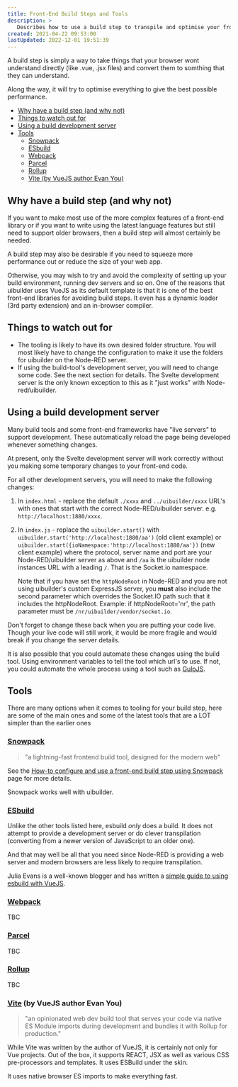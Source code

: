 ```yaml
---
title: Front-End Build Steps and Tools
description: >
   Describes how to use a build step to transpile and optimise your front-end code.
created: 2021-04-22 09:53:00
lastUpdated: 2022-12-01 19:51:39
---
```


A build step is simply a way to take things that your browser wont understand directly (like .vue, .jsx files)
and convert them to somthing that they can understand.

Along the way, it will try to optimise everything to give the best possible performance.

- [Why have a build step (and why not)](#why-have-a-build-step-and-why-not)
- [Things to watch out for](#things-to-watch-out-for)
- [Using a build development server](#using-a-build-development-server)
- [Tools](#tools)
  - [Snowpack](#snowpack)
  - [ESbuild](#esbuild)
  - [Webpack](#webpack)
  - [Parcel](#parcel)
  - [Rollup](#rollup)
  - [Vite (by VueJS author Evan You)](#vite-by-vuejs-author-evan-you)

## Why have a build step (and why not)

If you want to make most use of the more complex features of a front-end library or if you want to write using the
latest language features but still need to support older browsers, then a build step will almost certainly be 
needed.

A build step may also be desirable if you need to squeeze more performance out or reduce the size of your web app.

Otherwise, you may wish to try and avoid the complexity of setting up your build environment, running dev servers
and so on. One of the reasons that uibuilder uses VueJS as its default template is that it is one of the best
front-end libraries for avoiding build steps. It even has a dynamic loader (3rd party extension) and an in-browser compiler.

## Things to watch out for

* The tooling is likely to have its own desired folder structure. You will most likely have to change the configuration
  to make it use the folders for uibuilder on the Node-RED server.
* If using the build-tool's development server, you will need to change some code. See the next section for details. The Svelte development server is the only known exception to this as it "just works" with Node-red/uibuilder.

## Using a build development server

Many build tools and some front-end frameworks have "live servers" to support development. These automatically reload the page being developed
whenever something changes. 

At present, only the Svelte development server will work correctly without you making some temporary changes to your front-end code.

For all other development servers, you will need to make the following changes:

1. In `index.html` - replace the default `./xxxx` and `../uibuilder/xxxx` URL's with ones that start with the correct Node-RED/uibuilder server. e.g. `http://localhost:1880/xxxx`.
2. In `index.js` - replace the `uibuilder.start()` with `uibuilder.start('http://localhost:1880/aa')` (old client example) or `uibuilder.start({ioNamespace:'http://localhost:1880/aa'})` (new client example) where the protocol, server name and port are your Node-RED/uibuilder server as above and `/aa` is the uibuilder node instances URL with a leading `/`. That is the Socket.io namespace.

   Note that if you have set the `httpNodeRoot` in Node-RED and you are not using uibuilder's custom ExpressJS server, you **must** also include the second parameter which overrides the Socket.IO path such that it includes the httpNodeRoot. Example: if httpNodeRoot='nr', the path parameter must be `/nr/uibuilder/vendor/socket.io`.

Don't forget to change these back when you are putting your code live. Though your live code will still work, it would be more fragile and would break if you change the server details.

It is also possible that you could automate these changes using the build tool. Using environment variables to tell the tool which url's to use. If not, you could automate the whole process using a tool such as [GulpJS](https://gulpjs.com/).

## Tools

There are many options when it comes to tooling for your build step, here are some of the main ones and some of the latest
tools that are a LOT simpler than the earlier ones

### [Snowpack](https://www.snowpack.dev/)

> "a lightning-fast frontend build tool, designed for the modern web"

See the [How-to configure and use a front-end build step using Snowpack](front-end-build-snowpack.md) page for more details.

Snowpack works well with uibuilder.

### [ESbuild](https://esbuild.github.io/)

Unlike the other tools listed here, esbuild _only_ does a build. It does not attempt to provide a development server or do clever transpilation (converting from a newer version of JavaScript to an older one).

And that may well be all that you need since Node-RED is providing a web server and modern browsers are less likely to require transpilation.

Julia Evans is a well-known blogger and has written a [simple guide to using esbuild with VueJS](https://jvns.ca/blog/2021/11/15/esbuild-vue/).


### [Webpack](https://webpack.js.org/)

TBC

### [Parcel](https://parceljs.org/)

TBC

### [Rollup](https://rollupjs.org/)

TBC

### [Vite](https://vitejs.dev/) (by VueJS author Evan You)

> "an opinionated web dev build tool that serves your code via native ES Module imports during development and bundles it with Rollup for production."
  
While Vite was written by the author of VueJS, it is certainly not only for Vue projects. Out of the box, it supports REACT, JSX as well as various CSS pre-processors and templates. It uses ESBuild under the skin.

It uses native browser ES imports to make everything fast.
